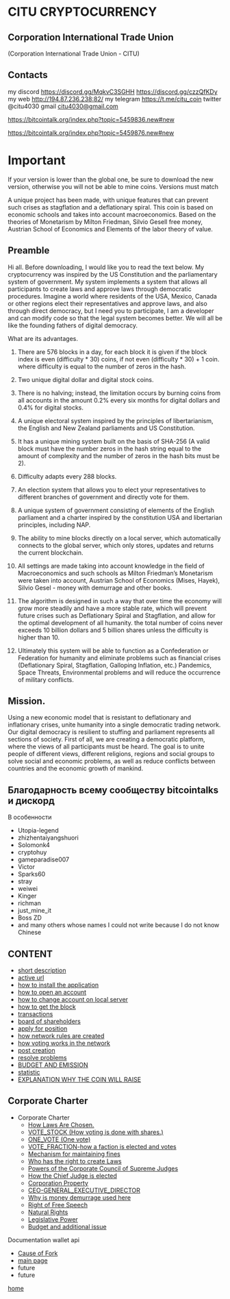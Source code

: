 # CITU CRYPTOCURRENCY

## Corporation International Trade Union

(Corporation International Trade Union - CITU)

## Contacts

my discord https://discord.gg/MqkvC3SGHH  https://discord.gg/czzQfKDy
my web http://194.87.236.238:82/
my telegram https://t.me/citu_coin
twitter @citu4030
gmail
citu4030@gmail.com

https://bitcointalk.org/index.php?topic=5459836.new#new

https://bitcointalk.org/index.php?topic=5459876.new#new

# Important
If your version is lower than the global one, be sure to download the new version,
otherwise you will not be able to mine coins. Versions must match

A unique project has been made, with unique features that can prevent such crises as stagflation and a deflationary spiral.
This coin is based on economic schools and takes into account macroeconomics. Based on the theories of Monetarism by Milton Friedman,
Silvio Gesell free money, Austrian School of Economics and Elements of the labor theory of value.


## Preamble
Hi all.
Before downloading, I would like you to read the text below.
My cryptocurrency was inspired by the US Constitution and the parliamentary system of government.
My system implements a system that allows all participants to create laws and approve laws through democratic procedures.
Imagine a world where residents of the USA, Mexico, Canada or other regions elect their representatives and approve laws,
and also through direct democracy, but I need you to participate, I am a developer and can modify
code so that the legal system becomes better. We will all be like the founding fathers of digital democracy.

What are its advantages.
1. There are 576 blocks in a day, for each block it is given if the block index is even (difficulty * 30) coins, if not even
   (difficulty * 30) + 1 coin. where difficulty is equal to the number of zeros in the hash.
2. Two unique digital dollar and digital stock coins.
3. There is no halving; instead, the limitation occurs by burning coins from all accounts in the amount
   0.2% every six months for digital dollars and 0.4% for digital stocks.
4. A unique electoral system inspired by the principles of libertarianism, the English and New Zealand parliaments and
   US Constitution.
5. It has a unique mining system built on the basis of SHA-256 (A valid block must have the number
   zeros in the hash string equal to the amount of complexity and the number of zeros in the hash bits must be 2).

6. Difficulty adapts every 288 blocks.
7. An election system that allows you to elect your representatives to different branches of government and directly vote for them.
8. A unique system of government consisting of elements of the English parliament and a charter inspired by the constitution
   USA and libertarian principles, including NAP.
9. The ability to mine blocks directly on a local server, which automatically connects to the global server, which only stores,
   updates and returns the current blockchain.
10. All settings are made taking into account knowledge in the field of Macroeconomics and such schools as Milton Friedman’s Monetarism were taken into account,
    Austrian School of Economics (Mises, Hayek), Silvio Gesel - money with demurrage and other books.
11. The algorithm is designed in such a way that over time the economy will grow more steadily and have a more stable rate,
    which will prevent future crises such as Deflationary Spiral and Stagflation, and allow for the optimal development of all humanity.
    the total number of coins never exceeds 10 billion dollars and 5 billion shares unless the difficulty is higher than 10.
12. Ultimately this system will be able to function as a Confederation or Federation for humanity
    and eliminate problems such as financial crises (Deflationary Spiral, Stagflation, Galloping Inflation, etc.)
    Pandemics, Space Threats, Environmental problems and will reduce the occurrence of military conflicts.


## Mission.
Using a new economic model that is resistant to deflationary and inflationary crises,
unite humanity into a single democratic trading network. Our digital democracy is resilient to stuffing
and parliament represents all sections of society. First of all, we are creating a democratic platform,
where the views of all participants must be heard. The goal is to unite people of different views, different religions,
regions and social groups to solve social and economic problems, as well as reduce conflicts between
countries and the economic growth of mankind.

## Благодарность всему сообществу bitcointalks и дискорд

В особенности

- Utopia-legend
- zhizhentaiyangshuori
- Solomonk4
- cryptohuy
- gameparadise007
- Victor
- Sparks60
- stray
- weiwei
- Kinger
- richman
- just_mine_it
- Boss ZD
- and many others whose names I could not write because I do not know Chinese

## CONTENT


- [short description](../documentationEng/preambleEng.md)
- [active url](../documentationEng/active-urlEng.md)
- [how to install the application](../documentationEng/installEng.md)
- [how to open an account](../documentationEng/create-accountEng.md)
- [how to change account on local server](../documentationEng/change-accountEng.md)
- [how to get the block](../documentationEng/%20mineEng.md)
- [transactions](../documentationEng/transactionsEng.md)
- [board of shareholders](../documentationEng/board-of-shareholdersEng.md)
- [apply for position](../documentationEng/managmentEng.md)
- [how network rules are created](../documentationEng/create-lawEng.md)
- [how voting works in the network](../documentationEng/voting-in-networkEng.md)
- [post creation](../documentationEng/create-positionEng.md)
- [resolve problems](../documentationEng/solving-common-problems.md)
- [BUDGET AND EMISSION](../documentationEng/how_to_create_a_budget_and_emission.md)
- [statistic](../documentationEng/statistics.md)
- [EXPLANATION WHY THE COIN WILL RAISE](../documentationEng/EXPLAIN.md)

[//]: # (- [create fraction]&#40;../documentationEng/create-fractionEng.md&#41;)

## Corporate Charter

- Corporate Charter
    - [How Laws Are Chosen.](../charterEng/HOW_LAWS_ARE_CHOSEN.md)
    - [VOTE_STOCK (How voting is done with shares.)](../charterEng/VOTE_STOCK.md)
    - [ONE_VOTE (One vote)](../charterEng/ONE_VOTE.md)
    - [VOTE_FRACTION-how a faction is elected and votes](../charterEng/VOTE_FRACTION.md)
    - [Mechanism for maintaining fines](../charterEng/MECHANISM_FOR_REDUCING_THE_NUMBER_OF_SHARES.md)
    - [Who has the right to create Laws](../charterEng/WHO_HAS_THE_RIGHT_TO_CREATE_LAWS.md)
    - [Powers of the Corporate Council of Supreme Judges](../charterEng/POWERS_OF_THE_CORPORATE_COUNCIL_OF_JUDGES.md)
    - [How the Chief Judge is elected](../charterEng/HOW_THE_CHIEF_JUDGE_IS_CHOSEN.md)
    - [Corporation Property](../charterEng/PROPERTY_OF_THE_CORPORATION.md)
    - [CEO-GENERAL_EXECUTIVE_DIRECTOR](../charterEng/GENERAL_EXECUTIVE_DIRECTOR.md)
    - [Why is money demurrage used here](../charterEng/EXPLANATION_WHY_MONEY_DEMURAGE_IS_USED_HERE.md)
    - [Right of Free Speech](../charterEng/FREEDOM_OF_SPEECH.md)
    - [Natural Rights](../charterEng/RIGHTS.md)
    - [Legislative Power](../charterEng/POWER.md)
    - [Budget and additional issue](../charterEng/BUDGET%20AND%20EMISSION.md)

Documentation wallet api
- [Cause of Fork](../documentationEng/afterFork.md)
- [main page](../documentationEng/documentation-api-wallet.md)
- future
- future

[home](../readme.md)